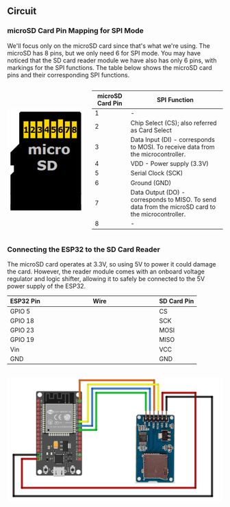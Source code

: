 ## Circuit

### microSD Card Pin Mapping for SPI Mode

We'll focus only on the microSD card since that's what we're using. The microSD has 8 pins, but we only need 6 for SPI mode. You may have noticed that the SD card reader module we have also has only 6 pins, with markings for the SPI functions. The table below shows the microSD card pins and their corresponding SPI functions.
 
<div style="display: flex; align-items: center;gap:18px;">
  <img style="width: 180px;" alt="microSD Card Pin Diagram" src="./images/micro-sd-card-pin.png"/>
  <table>
    <thead>
      <tr>
        <th>microSD Card Pin</th>
        <th>SPI Function</th>
      </tr>
    </thead>
    <tbody>
      <tr>
        <td>1</td>
        <td>-</td>
      </tr>
      <tr>
        <td>2</td>
        <td>Chip Select (CS); also referred as Card Select</td>
      </tr>
      <tr>
        <td>3</td>
        <td>Data Input (DI) - corresponds to MOSI. To receive data from the microcontroller.</td>
      </tr>
      <tr>
        <td>4</td>
        <td>VDD - Power supply (3.3V)</td>
      </tr>
      <tr>
        <td>5</td>
        <td>Serial Clock (SCK)</td>
      </tr>
      <tr>
        <td>6</td>
        <td>Ground (GND)</td>
      </tr>
      <tr>
        <td>7</td>
        <td>Data Output (DO) - corresponds to MISO. To send data from the microSD card to the microcontroller.</td>
      </tr>
      <tr>
        <td>8</td>
        <td>-</td>
      </tr>
    </tbody>
  </table>
</div>

### Connecting the ESP32 to the SD Card Reader

The microSD card operates at 3.3V, so using 5V to power it could damage the card. However, the reader module comes with an onboard voltage regulator and logic shifter, allowing it to safely be connected to the 5V power supply of the ESP32.
 
<table>
  <thead>
    <tr>
      <th>ESP32 Pin</th>
      <th style="width: 250px; margin: 0 auto;">Wire</th>
      <th>SD Card Pin</th>
    </tr>
  </thead>
  <tbody>
    <tr>
      <td>GPIO 5</td>
      <td style="text-align: center; vertical-align: middle; padding: 0;">
        <div class="wire green" style="width: 200px; margin: 0 auto;">
          <div class="male-left"></div>
          <div class="male-right"></div>
        </div>
      </td>
      <td>CS</td>
    </tr>
    <tr>
      <td>GPIO 18</td>
      <td style="text-align: center; vertical-align: middle; padding: 0;">
        <div class="wire blue" style="width: 200px; margin: 0 auto;">
          <div class="male-left"></div>
          <div class="male-right"></div>
        </div>
      </td>
      <td>SCK</td>
    </tr>
    <tr>
      <td>GPIO 23</td>
      <td style="text-align: center; vertical-align: middle; padding: 0;">
        <div class="wire orange" style="width: 200px; margin: 0 auto;">
          <div class="male-left"></div>
          <div class="male-right"></div>
        </div>
      </td>
      <td>MOSI</td>
    </tr>
    <tr>
      <td>GPIO 19</td>
      <td style="text-align: center; vertical-align: middle; padding: 0;">
        <div class="wire yellow" style="width: 200px; margin: 0 auto;">
          <div class="male-left"></div>
          <div class="male-right"></div>
        </div>
      </td>
      <td>MISO</td>
    </tr>
        <tr>
      <td>Vin</td>
      <td style="text-align: center; vertical-align: middle; padding: 0;">
        <div class="wire red" style="width: 200px; margin: 0 auto;">
          <div class="male-left"></div>
          <div class="male-right"></div>
        </div>
      </td>
      <td>VCC</td>
    </tr>
    <tr>
      <td>GND</td>
      <td style="text-align: center; vertical-align: middle; padding: 0;">
        <div class="wire black" style="width: 200px; margin: 0 auto;">
          <div class="male-left"></div>
          <div class="male-right"></div>
        </div>
      </td>
      <td>GND</td>
    </tr>
  </tbody>
</table>
<br/>
<img style="display: block; margin: auto;" alt="SD Card reader pico connection" src="./images/connecting-micro-sdcard-reader-module-with-esp32-devkit-v1.png"/>
